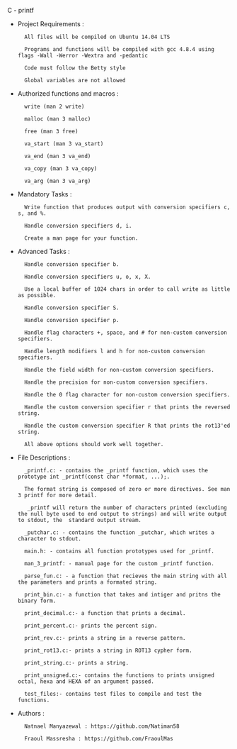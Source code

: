 C - printf

* Project Requirements :

        All files will be compiled on Ubuntu 14.04 LTS
  
        Programs and functions will be compiled with gcc 4.8.4 using flags -Wall -Werror -Wextra and -pedantic
  
        Code must follow the Betty style
  
        Global variables are not allowed
  
* Authorized functions and macros :
    
        write (man 2 write)
    
        malloc (man 3 malloc)
    
        free (man 3 free)
    
        va_start (man 3 va_start)
    
        va_end (man 3 va_end)
    
        va_copy (man 3 va_copy)
    
        va_arg (man 3 va_arg)

* Mandatory Tasks :
  
        Write function that produces output with conversion specifiers c, s, and %.
  
        Handle conversion specifiers d, i.
  
        Create a man page for your function.
* Advanced Tasks :
  
        Handle conversion specifier b.
  
        Handle conversion specifiers u, o, x, X.
  
        Use a local buffer of 1024 chars in order to call write as little as possible.
  
        Handle conversion specifier S.
  
        Handle conversion specifier p.
  
        Handle flag characters +, space, and # for non-custom conversion specifiers.
  
        Handle length modifiers l and h for non-custom conversion specifiers.
  
        Handle the field width for non-custom conversion specifiers.
  
        Handle the precision for non-custom conversion specifiers.
  
        Handle the 0 flag character for non-custom conversion specifiers.
  
        Handle the custom conversion specifier r that prints the reversed string.
  
        Handle the custom conversion specifier R that prints the rot13'ed string.
  
        All above options should work well together.

* File Descriptions :
  
        _printf.c: - contains the _printf function, which uses the prototype int _printf(const char *format, ...);.
  
        The format string is composed of zero or more directives. See man 3 printf for more detail. 
  
         _printf will return the number of characters printed (excluding the null byte used to end output to strings) and will write output to stdout, the  standard output stream.

        _putchar.c: - contains the function _putchar, which writes a character to stdout.

        main.h: - contains all function prototypes used for _printf.

        man_3_printf: - manual page for the custom _printf function.

        parse_fun.c: - a function that recieves the main string with all the parameters and prints a formated string.

        print_bin.c:- a function that takes and intiger and pritns the binary form.

        print_decimal.c:- a function that prints a decimal.

        print_percent.c:- prints the percent sign.

        print_rev.c:- prints a string in a reverse pattern.

        print_rot13.c:- prints a string in ROT13 cypher form.

        print_string.c:- prints a string.

        print_unsigned.c:- contains the functions to prints unsigned octal, hexa and HEXA of an argument passed.

        test_files:- contains test files to compile and test the functions.

* Authors :
        
        Natnael Manyazewal : https://github.com/Natiman58
        
        Fraoul Massresha : https://github.com/FraoulMas
